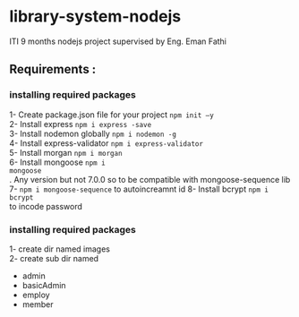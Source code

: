 # library-system-nodejs
ITI 9 months nodejs project supervised by Eng. Eman Fathi

## Requirements :

### installing required packages
1- Create package.json file for your project <code>npm init –y</code> <br>
2- Install express <code>npm i express -save</code> <br>
3- Install nodemon globally <code>npm i nodemon -g</code> <br>
4- Install express-validator <code>npm i express-validator</code> <br>
5- Install morgan <code>npm i morgan </code><br>
6- Install mongoose <code>npm i mongoose</code> <br>. Any version but not 7.0.0 so to be compatible with mongoose-sequence lib <br>
7- <code>npm i mongoose-sequence</code> to autoincreamnt id 
8- Install bcrypt <code>npm i bcrypt</code> <br> to incode password

### installing required packages

1- create dir named images <br>
2- create sub dir named 
 - admin 
 - basicAdmin
 - employ
 - member
